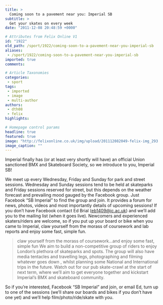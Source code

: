 ```yaml
---
title: >
  Coming soon to a pavement near you: Imperial SB
subtitle: >
  Get your skates on every week
date: "2011-12-08 20:48:59 +0000"

# Attributes from Felix Online V1
id: "1922"
old_path: /sport/1922/coming-soon-to-a-pavement-near-you-imperial-sb
aliases:
 - /sport/1922/coming-soon-to-a-pavement-near-you-imperial-sb
imported: true
comments:

# Article Taxonomies
categories:
 - sport
tags:
 - imported
 - image
 - multi-author
authors:
 - dth08
 - felix
highlights:

# Homepage control params
headline: true
featured: true
image: "http://felixonline.co.uk/img/upload/201112082049-felix-img_293.jpg"
image_caption: ""
---
```


Imperial finally has (or at least very shortly will have) an official Union sanctioned BMX and Skateboard Society, so we introduce to you, Imperial SB!

We meet up every Wednesday, Friday and Sunday for park and street sessions. Wednesday and Sunday sessions tend to be held at skateparks and Friday sessions reserved for street, but this depends on the weather forecast and prevailing mood gauged by the Facebook group. Just Facebook “SB Imperial” to find the group and join. It provides a forum for news, photos, videos and most importantly details of upcoming sessions! If you don’t have Facebook contact Ed Brial (eb1409@ic.ac.uk) and we’ll add you to the mailing list (when it goes live). Newcomers and experienced skaters/riders are welcome, so if you put up your board or bike when you came to Imperial, claw yourself from the morass of coursework and lab reports and enjoy some fast, simple fun.
> claw yourself from the morass of coursework...and enjoy some fast, simple fun
We aim to build a non-competitive group of riders to enjoy London’s plethora of skateparks and spots. The group will also have media tentacles and travelling legs, photographing and filming whatever goes down , whilst planning some National and International trips in the future. Watch out for our pub skate-crawl at the start of next term, where we’ll aim to get everyone together and kickstart Imperial’s BMX and skateboard community.

So if you’re interested, Facebook “SB Imperial” and join, or email Ed, turn up to one of the sessions (we’ll share our boards and bikes if you don’t have one yet) and we’ll help film/photo/ride/skate with you.
